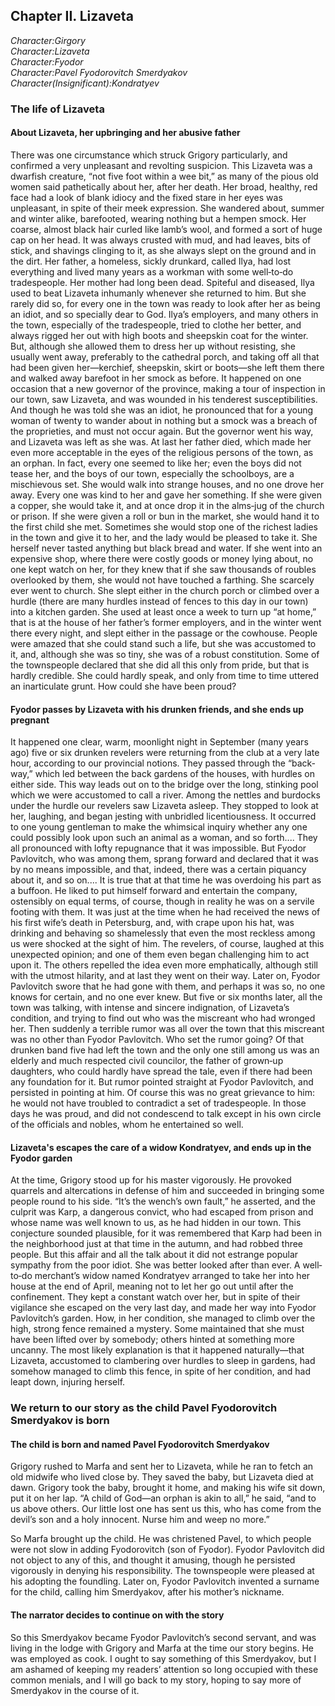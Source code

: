 ## Chapter II. Lizaveta
_Character:Girgory_  
_Character:Lizaveta_  
_Character:Fyodor_  
_Character:Pavel Fyodorovitch Smerdyakov_  
_Character(Insignificant):Kondratyev_  

### The life of Lizaveta

#### About Lizaveta, her upbringing and her abusive father
There was one circumstance which struck Grigory particularly, and
confirmed a very unpleasant and revolting suspicion. This Lizaveta was a
dwarfish creature, “not five foot within a wee bit,” as many of the pious
old women said pathetically about her, after her death. Her broad,
healthy, red face had a look of blank idiocy and the fixed stare in her
eyes was unpleasant, in spite of their meek expression. She wandered
about, summer and winter alike, barefooted, wearing nothing but a hempen
smock. Her coarse, almost black hair curled like lamb’s wool, and formed a
sort of huge cap on her head. It was always crusted with mud, and had
leaves, bits of stick, and shavings clinging to it, as she always slept on
the ground and in the dirt. Her father, a homeless, sickly drunkard,
called Ilya, had lost everything and lived many years as a workman with
some well‐to‐do tradespeople. Her mother had long been dead. Spiteful and
diseased, Ilya used to beat Lizaveta inhumanly whenever she returned to
him. But she rarely did so, for every one in the town was ready to look
after her as being an idiot, and so specially dear to God. Ilya’s
employers, and many others in the town, especially of the tradespeople,
tried to clothe her better, and always rigged her out with high boots and
sheepskin coat for the winter. But, although she allowed them to dress her
up without resisting, she usually went away, preferably to the cathedral
porch, and taking off all that had been given her—kerchief, sheepskin,
skirt or boots—she left them there and walked away barefoot in her smock
as before. It happened on one occasion that a new governor of the
province, making a tour of inspection in our town, saw Lizaveta, and was
wounded in his tenderest susceptibilities. And though he was told she was
an idiot, he pronounced that for a young woman of twenty to wander about
in nothing but a smock was a breach of the proprieties, and must not occur
again. But the governor went his way, and Lizaveta was left as she was. At
last her father died, which made her even more acceptable in the eyes of
the religious persons of the town, as an orphan. In fact, every one seemed
to like her; even the boys did not tease her, and the boys of our town,
especially the schoolboys, are a mischievous set. She would walk into
strange houses, and no one drove her away. Every one was kind to her and
gave her something. If she were given a copper, she would take it, and at
once drop it in the alms‐jug of the church or prison. If she were given a
roll or bun in the market, she would hand it to the first child she met.
Sometimes she would stop one of the richest ladies in the town and give it
to her, and the lady would be pleased to take it. She herself never tasted
anything but black bread and water. If she went into an expensive shop,
where there were costly goods or money lying about, no one kept watch on
her, for they knew that if she saw thousands of roubles overlooked by
them, she would not have touched a farthing. She scarcely ever went to
church. She slept either in the church porch or climbed over a hurdle
(there are many hurdles instead of fences to this day in our town) into a
kitchen garden. She used at least once a week to turn up “at home,” that
is at the house of her father’s former employers, and in the winter went
there every night, and slept either in the passage or the cowhouse. People
were amazed that she could stand such a life, but she was accustomed to
it, and, although she was so tiny, she was of a robust constitution. Some
of the townspeople declared that she did all this only from pride, but
that is hardly credible. She could hardly speak, and only from time to
time uttered an inarticulate grunt. How could she have been proud?

#### Fyodor passes by Lizaveta with his drunken friends, and she ends up pregnant
It happened one clear, warm, moonlight night in September (many years ago)
five or six drunken revelers were returning from the club at a very late
hour, according to our provincial notions. They passed through the “back‐
way,” which led between the back gardens of the houses, with hurdles on
either side. This way leads out on to the bridge over the long, stinking
pool which we were accustomed to call a river. Among the nettles and
burdocks under the hurdle our revelers saw Lizaveta asleep. They stopped
to look at her, laughing, and began jesting with unbridled licentiousness.
It occurred to one young gentleman to make the whimsical inquiry whether
any one could possibly look upon such an animal as a woman, and so
forth.... They all pronounced with lofty repugnance that it was
impossible. But Fyodor Pavlovitch, who was among them, sprang forward and
declared that it was by no means impossible, and that, indeed, there was a
certain piquancy about it, and so on.... It is true that at that time he
was overdoing his part as a buffoon. He liked to put himself forward and
entertain the company, ostensibly on equal terms, of course, though in
reality he was on a servile footing with them. It was just at the time
when he had received the news of his first wife’s death in Petersburg,
and, with crape upon his hat, was drinking and behaving so shamelessly
that even the most reckless among us were shocked at the sight of him. The
revelers, of course, laughed at this unexpected opinion; and one of them
even began challenging him to act upon it. The others repelled the idea
even more emphatically, although still with the utmost hilarity, and at
last they went on their way. Later on, Fyodor Pavlovitch swore that he had
gone with them, and perhaps it was so, no one knows for certain, and no
one ever knew. But five or six months later, all the town was talking,
with intense and sincere indignation, of Lizaveta’s condition, and trying
to find out who was the miscreant who had wronged her. Then suddenly a
terrible rumor was all over the town that this miscreant was no other than
Fyodor Pavlovitch. Who set the rumor going? Of that drunken band five had
left the town and the only one still among us was an elderly and much
respected civil councilor, the father of grown‐up daughters, who could
hardly have spread the tale, even if there had been any foundation for it.
But rumor pointed straight at Fyodor Pavlovitch, and persisted in pointing
at him. Of course this was no great grievance to him: he would not have
troubled to contradict a set of tradespeople. In those days he was proud,
and did not condescend to talk except in his own circle of the officials
and nobles, whom he entertained so well.

#### Lizaveta's escapes the care of a widow Kondratyev, and ends up in the Fyodor garden
At the time, Grigory stood up for his master vigorously. He provoked
quarrels and altercations in defense of him and succeeded in bringing some
people round to his side. “It’s the wench’s own fault,” he asserted, and
the culprit was Karp, a dangerous convict, who had escaped from prison and
whose name was well known to us, as he had hidden in our town. This
conjecture sounded plausible, for it was remembered that Karp had been in
the neighborhood just at that time in the autumn, and had robbed three
people. But this affair and all the talk about it did not estrange popular
sympathy from the poor idiot. She was better looked after than ever. A
well‐to‐do merchant’s widow named Kondratyev arranged to take her into her
house at the end of April, meaning not to let her go out until after the
confinement. They kept a constant watch over her, but in spite of their
vigilance she escaped on the very last day, and made her way into Fyodor
Pavlovitch’s garden. How, in her condition, she managed to climb over the
high, strong fence remained a mystery. Some maintained that she must have
been lifted over by somebody; others hinted at something more uncanny. The
most likely explanation is that it happened naturally—that Lizaveta,
accustomed to clambering over hurdles to sleep in gardens, had somehow
managed to climb this fence, in spite of her condition, and had leapt
down, injuring herself.

### We return to our story as the child Pavel Fyodorovitch Smerdyakov is born

#### The child is born and named Pavel Fyodorovitch Smerdyakov
Grigory rushed to Marfa and sent her to Lizaveta, while he ran to fetch an
old midwife who lived close by. They saved the baby, but Lizaveta died at
dawn. Grigory took the baby, brought it home, and making his wife sit
down, put it on her lap. “A child of God—an orphan is akin to all,” he
said, “and to us above others. Our little lost one has sent us this, who
has come from the devil’s son and a holy innocent. Nurse him and weep no
more.”

So Marfa brought up the child. He was christened Pavel, to which people
were not slow in adding Fyodorovitch (son of Fyodor). Fyodor Pavlovitch
did not object to any of this, and thought it amusing, though he persisted
vigorously in denying his responsibility. The townspeople were pleased at
his adopting the foundling. Later on, Fyodor Pavlovitch invented a surname
for the child, calling him Smerdyakov, after his mother’s nickname.

#### The narrator decides to continue on with the story
So this Smerdyakov became Fyodor Pavlovitch’s second servant, and was
living in the lodge with Grigory and Marfa at the time our story begins.
He was employed as cook. I ought to say something of this Smerdyakov, but
I am ashamed of keeping my readers’ attention so long occupied with these
common menials, and I will go back to my story, hoping to say more of
Smerdyakov in the course of it.



